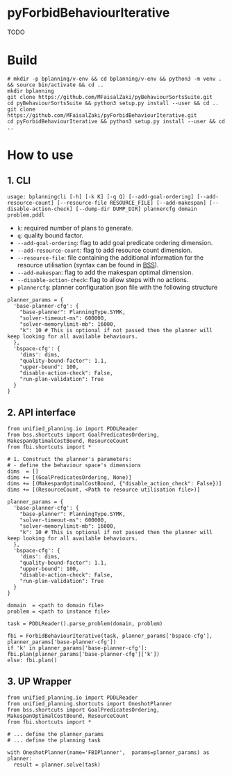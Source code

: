 # pyForbidBehaviourIterative
TODO

# Build

```
# mkdir -p bplanning/v-env && cd bplanning/v-env && python3 -m venv . && source bin/activate && cd ..
mkdir bplanning
git clone https://github.com/MFaisalZaki/pyBehaviourSortsSuite.git
cd pyBehaviourSortsSuite && python3 setup.py install --user && cd ..
git clone https://github.com/MFaisalZaki/pyForbidBehaviourIterative.git
cd pyForbidBehaviourIterative && python3 setup.py install --user && cd ..
```

# How to use
## 1. CLI
```
usage: bplanningcli [-h] [-k K] [-q Q] [--add-goal-ordering] [--add-resource-count] [--resource-file RESOURCE_FILE] [--add-makespan] [--disable-action-check] [--dump-dir DUMP_DIR] plannercfg domain problem.pddl
```

- `k`: required number of plans to generate.
- `q`: quality bound factor.
- `--add-goal-ordering`: flag to add goal predicate ordering dimension.
- `--add-resource-count`: flag to add resource count dimension.
- `--resource-file`: file containing the additional information for the resource utilisation (syntax can be found in [BSS](https://github.com/MFaisalZaki/pyBehaviourSortsSuite.git)).
- `--add-makespan`: flag to add the makespan optimal dimension.
- `--disable-action-check`: flag to allow steps with no actions.
- `plannercfg`: planner configuration json file with the following structure
```
planner_params = {
  'base-planner-cfg': {
    "base-planner": PlanningType.SYMK,
    "solver-timeout-ms": 600000,
    "solver-memorylimit-mb": 16000,
    "k": 10 # This is optional if not passed then the planner will keep looking for all available behaviours.
  },
  'bspace-cfg': {
    'dims': dims,
    "quality-bound-factor": 1.1,
    "upper-bound": 100,
    "disable-action-check": False,
    "run-plan-validation": True
  }
}
```

## 2. API interface
```
from unified_planning.io import PDDLReader
from bss.shortcuts import GoalPredicatesOrdering, MakespanOptimalCostBound, ResourceCount
from fbi.shortcuts import *

# 1. Construct the planner's parameters:
# - define the behaviour space's dimensions 
dims  = []
dims += [(GoalPredicatesOrdering, None)]
dims += [(MakespanOptimalCostBound, {"disable_action_check": False})]
dims += [(ResourceCount, <Path to resource utilisation file>)]

planner_params = {
  'base-planner-cfg': {
    "base-planner": PlanningType.SYMK,
    "solver-timeout-ms": 600000,
    "solver-memorylimit-mb": 16000,
    "k": 10 # This is optional if not passed then the planner will keep looking for all available behaviours.
  },
  'bspace-cfg': {
    'dims': dims,
    "quality-bound-factor": 1.1,
    "upper-bound": 100,
    "disable-action-check": False,
    "run-plan-validation": True
  }
}

domain  = <path to domain file>
problem = <path to instance file>

task = PDDLReader().parse_problem(domain, problem)

fbi = ForbidBehaviourIterative(task, planner_params['bspace-cfg'], planner_params['base-planner-cfg'])
if 'k' in planner_params['base-planner-cfg']: fbi.plan(planner_params['base-planner-cfg']['k'])
else: fbi.plan()

```

## 3. UP Wrapper
```
from unified_planning.io import PDDLReader
from unified_planning.shortcuts import OneshotPlanner
from bss.shortcuts import GoalPredicatesOrdering, MakespanOptimalCostBound, ResourceCount
from fbi.shortcuts import *

# ... define the planner_params
# ... define the planning task

with OneshotPlanner(name='FBIPlanner',  params=planner_params) as planner:
  result = planner.solve(task)

```
